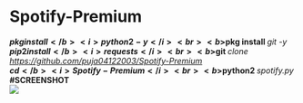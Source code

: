 # Spotify-Premium<br>
<b>$pkg install </b><i>python2 -y</i><br>
<b>$pkg install </b><i>git -y </i><br>
<b>$pip2 install</b><i> requests</i><br>
<b>$git </b><i>clone https://github.com/puja04122003/Spotify-Premium</i><br>
<b>$cd </b><i>Spotify-Premium</i><br>
<b>$python2 </b><i>spotify.py</i><br>
<b>#SCREENSHOT</b><br>
<img src="github.png">
